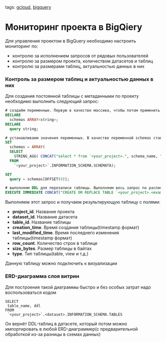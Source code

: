tags:
[gcloud](https://github.com/search?q=user%3Abaikulov+repo%3Abaikulov%2Finstructions+tags%3A+gcloud+in%3Afile&type=code),
[bigquery](https://github.com/search?q=user%3Abaikulov+repo%3Abaikulov%2Finstructions+tags%3A+bigquery+in%3Afile&type=code)


# Мониторинг проекта в BigQiery

Для управления проектом в BigQuery необходимо настроить мониторинг по:
- контролю за исполнением запросов от рядовых пользователей
- контролю за размером проекта, количеством датасетов и таблиц
- контролю за размерами таблиц, актуальностью данных в них

### Контроль за размером таблиц и актуальностью данных в них

Для создания постоянной таблицы с метаданными по проекту необходимо выполнить следующий запрос:

```sql
# создаём переменные. Первую в качестве массива, чтобы потом применить к ней OFFSET
DECLARE
  schemas ARRAY<string>;
DECLARE
  query string;

# устанавливаем значения переменных. В качестве переменной schemas ставим результат запроса. А в качестве query выбираем первое значение из schemas
SET
  schemas = ARRAY(
  SELECT
    STRING_AGG( CONCAT("select * from `<your_project>.", schema_name, ".__TABLES__` "), "union all \n")
  FROM
    `<your_project>`.INFORMATION_SCHEMA.SCHEMATA);

SET
  query = schemas[OFFSET(0)];

# выполняем DDL для перезаписи таблицы. Выполняем весь запрос по расписанию и получаем актуальную таблицу
EXECUTE IMMEDIATE CONCAT("CREATE OR REPLACE TABLE `<your_project>.<example_dataset>.<your_table>` AS ", query);
```

Выполняем этот запрос и получаем результирующую таблицу с полями:
- **project_id**. Название проекта
- **dataset_id**. Название датасета
- **table_id**. Название таблицы
- **creation_time**. Время создания таблицы(timestamp формат)
- **last_modified_time**. Время последнего изменения таблицы(timestamp формат)
- **row_count**. Количество строк в таблице
- **size_bytes**. Размер таблицы в байтах
- **type**. Тип таблицы(table, view и т.д.)

Данную таблицу можно подключить к визуализации

### ERD-диаграмма слоя витрин

Для построения такой диаграммы быстро и без особых затрат надо воспользоваться кодом

```
SELECT
 table_name, ddl
FROM
 `<your_project>`.<dataset>.INFORMATION_SCHEMA.TABLES
```
Он вернёт DDL-таблиц в датасете, который потом можно импортировать в любой ERD-диаграммер(с предварительной обработкой из-за разницы в схемах данных)